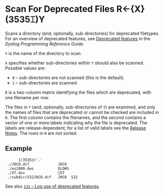 <h1 class="heading"><span class="name">Scan For Deprecated Files</span> <span class="command">R←{X}(3535⌶)Y</span></h1>

Scans a directory (and, optionally, sub-directories) for deprecated filetypes. For an overview of deprecated features, see [Deprecated features](../../programming-reference-guide/deprecated-features) in the _Dyalog Programming Reference Guide_.

`Y` is the name of the directory to scan.

`X` specifies whether sub-directories within `Y` should also be scanned. Possible values are:

- `0` – sub-directories are not scanned (this is the default).
- `1` – sub-directories are scanned.

`R` is a two-column matrix identifying the files which are deprecated, with one filename per row.

The files in `Y` (and, optionally, sub-directories of `Y`) are examined, and only the names of files that are deprecated or cannot be checked are included in `R`. The first column contains the filenames, and the second contains a vector of one or more labels indicating why the file is deprecated. The labels are release-dependent; for a list of valid labels see the [Release Notes](../../release-notes/announcements/deprecated-functionality/). The rows in `R` are not sorted.

<h2 class="example">Example</h2>

```apl
      1(3535⌶)'.'
 ./J0C0.dcf             J0C0
 ./ws2000.dws           OLDWS
 ./XT.dxv               ⎕XT
 ./subdir/S32J0C0.dcf   J0C0  S32
```

See also [`13⌶` – Log use of deprecated features](log-use-of-deprecated-features.md).
